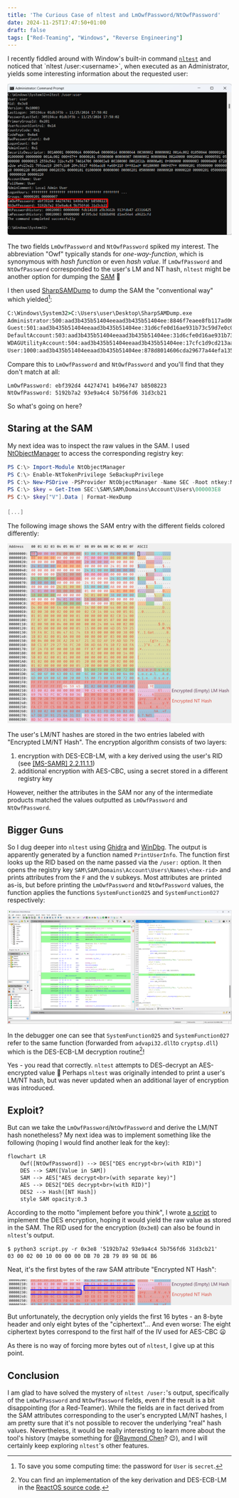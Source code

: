 ```yaml
---
title: 'The Curious Case of nltest and LmOwfPassword/NtOwfPassword'
date: 2024-11-25T17:47:50+01:00
draft: false
tags: ["Red-Teaming", "Windows", "Reverse Engineering"]
---
```


I recently fiddled around with Window's built-in command
[`nltest`](https://learn.microsoft.com/en-us/previous-versions/windows/it-pro/windows-server-2012-r2-and-2012/cc731935(v=ws.11))
and noticed that `nltest /user:<username>`, when executed as an Administrator,
yields some interesting information about the requested user:

![Output of nltest](images/nltest.png)

The two fields `LmOwfPassword` and `NtOwfPassword` spiked my interest. The
abbreviation "Owf" typically stands for _one-way-function_, which is synonymous
with _hash function_ or even _hash value_. If `LmOwfPassword` and
`NtOwfPassword` corresponded to the user's LM and NT hash, `nltest` might be
another option for dumping the
[SAM](https://en.wikipedia.org/wiki/Security_Account_Manager) :thinking:

<!-- more -->

I then used [SharpSAMDump](https://github.com/jojonas/SharpSAMDump/) to dump the SAM the "conventional way" which yielded[^secret]:

[^secret]: To save you some computing time: the password for `User` is `secret`.

```cmd {hl_lines=6}
C:\Windows\System32>C:\Users\user\Desktop\SharpSAMDump.exe
Administrator:500:aad3b435b51404eeaad3b435b51404ee:8846f7eaee8fb117ad06bdd830b7586c:::
Guest:501:aad3b435b51404eeaad3b435b51404ee:31d6cfe0d16ae931b73c59d7e0c089c0:::
DefaultAccount:503:aad3b435b51404eeaad3b435b51404ee:31d6cfe0d16ae931b73c59d7e0c089c0:::
WDAGUtilityAccount:504:aad3b435b51404eeaad3b435b51404ee:17cfc1d9cd213aa80dabb9b18535494d:::
User:1000:aad3b435b51404eeaad3b435b51404ee:878d8014606cda29677a44efa1353fc7:::
```

Compare this to `LmOwfPassword` and `NtOwfPassword` and you'll find that they don't match at all:

```
LmOwfPassword: ebf392d4 44274741 b496e747 b8508223
NtOwfPassword: 5192b7a2 93e9a4c4 5b756fd6 31d3cb21
```

So what's going on here?

## Staring at the SAM

My next idea was to inspect the raw values in the SAM. I used
[NtObjectManager](https://www.powershellgallery.com/packages/NtObjectManager/1.1.32)
to access the corresponding registry key:

```powershell
PS C:\> Import-Module NtObjectManager
PS C:\> Enable-NtTokenPrivilege SeBackupPrivilege
PS C:\> New-PSDrive -PSProvider NtObjectManager -Name SEC -Root ntkey:MACHINE
PS C:\> $key = Get-Item SEC:\SAM\SAM\Domains\Account\Users\000003E8
PS C:\> $key["V"].Data | Format-HexDump

[...]
```

The following image shows the SAM entry with the different fields colored differently:

![SAM entry](images/sam_light.png)

The user's LM/NT hashes are stored in the two entries labeled with "Encrypted
LM/NT Hash". The encryption algorithm consists of two layers:
 1. encryption with DES-ECB-LM, with a key derived using the user's RID (see [[MS-SAMR]
2.2.11.1.1](https://learn.microsoft.com/en-us/openspecs/windows_protocols/ms-samr/a5252e8c-25e7-4616-a375-55ced086b19b))
 2. additional encryption with AES-CBC, using a secret stored in a different registry
    key

However, neither the attributes in the SAM nor any of the intermediate
products matched the values outputted as `LmOwfPassword` and `NtOwfPassword`.

## Bigger Guns

So I dug deeper into `nltest` using [Ghidra](https://ghidra-sre.org/) and
[WinDbg](https://learn.microsoft.com/en-us/windows-hardware/drivers/debugger/).
The output is apparently generated by a function named `PrintUserInfo`. The
function first looks up the RID based on the name passed via the `/user:`
option. It then opens the registry key
`SAM\SAM\Domains\Account\Users\Names\<hex-rid>` and prints attributes from the
`F` and the `V` subkeys. Most attributes are printed as-is, but before printing
the `LmOwfPassword` and `NtOwfPassword` values, the function applies the
functions `SystemFunction025` and `SystemFunction027` respectively:

![The invocations of SystemFunction025 and SystemFunction027 in Ghidra](images/ghidra.png)

In the debugger one can see that `SystemFunction025` and `SystemFunction027`
refer to the same function (forwarded from `advapi32.dll`to `cryptsp.dll`) which
is the DES-ECB-LM decryption routine[^reactos]!

[^reactos]: You can find an implementation of the key derivation and DES-ECB-LM
    in the [ReactOS source
    code](https://doxygen.reactos.org/df/d13/sysfunc_8c_source.html#l00435).

Yes - you read that correctly. `nltest` attempts to DES-decrypt an AES-encrypted
value :facepalm: Perhaps `nltest` was originally intended to print a user's
LM/NT hash, but was never updated when an additional layer of encryption was
introduced.

## Exploit?

But can we take the `LmOwfPassword`/`NtOwfPassword` and derive the LM/NT hash
nonetheless? My next idea was to implement something like the following (hoping
I would find another leak for the key):

```mermaid
flowchart LR
    Owf([NtOwfPassword]) --> DES["DES encrypt<br>(with RID)"]
    DES --> SAM([Value in SAM])
    SAM --> AES["AES decrypt<br>(with separate key)"]
    AES --> DES2["DES decrypt<br>(with RID)"]
    DES2 --> Hash([NT Hash])
    style SAM opacity:0.3
```

According to the motto "implement before you think", I wrote [a
script](https://gist.github.com/jojonas/14ec3507632ac90f26f41b5d47a3b1a8) to
implement the DES encryption, hoping it would yield the raw value as stored in
the SAM. The RID used for the encryption (`0x3e8`) can also be found in
`nltest`'s output.

```shell-session
$ python3 script.py -r 0x3e8 '5192b7a2 93e9a4c4 5b756fd6 31d3cb21'
03 00 02 00 10 00 00 00 DB 70 2B 79 89 98 DE B6
```

Neat, it's the first bytes of the raw SAM attribute "Encrypted NT Hash":

![Excerpt of the SAM entry](images/sam_snippet.png)

But unfortunately, the decryption only yields the first 16 bytes - an 8-byte
header and only eight bytes of the "ciphertext"... And even worse: The eight
ciphertext bytes correspond to the first half of the IV used for AES-CBC
:frowning: 

As there is no way of forcing more bytes out of `nltest`, I give up at this
point.

## Conclusion

I am glad to have solved the mystery of `nltest /user:`'s output, specifically
of the `LmOwfPassword` and `NtOwfPassword` fields, even if the result is a bit
disappointing (for a Red-Teamer). While the fields are in fact derived from the
SAM attributes corresponding to the user's encrypted LM/NT hashes, I am pretty
sure that it's not possible to recover the underlying "real" hash values.
Nevertheless, it would be really interesting to learn more about the tool's
history (maybe something for [@Raymond
Chen](https://devblogs.microsoft.com/oldnewthing/author/oldnewthing)? :wink:),
and I will certainly keep exploring `nltest`'s other features.


